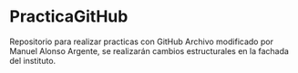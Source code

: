 # PracticaGitHub
Repositorio para realizar practicas con GitHub
Archivo modificado por Manuel Alonso Argente, se realizarán cambios estructurales en la fachada del instituto.
